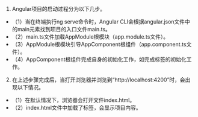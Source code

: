 

1. Angular项目的启动过程分为以下几步。
- （1）当在终端执行ng serve命令时，Angular CLI会根据angular.json文件中的main元素找到项目的入口文件main.ts。
- （2）main.ts文件加载AppModule根模块（app.module.ts文件）。
- （3）AppModule根模块引导AppComponent根组件（app.component.ts文件）。
- （4）AppComponent根组件完成自身的初始化工作，如完成标签<app-root>的初始化工作。

2. 在上述步骤完成后，当打开浏览器并浏览到“http://localhost:4200”时，会出现以下情况。
- （1）在默认情况下，浏览器会打开文件index.html。
- （2）index.html文件中加载了<app-root>标签，会显示项目内容。